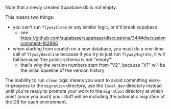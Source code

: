 Note that a newly created Supabase db is *not* empty.

This means two things:
* you can't run `flywayClean` or any similar logic, or it'll break supabase
  * see https://github.com/supabase/supabase/discussions/344#discussioncomment-182886
* when starting from scratch on a new database, you must do a one-time call of 
`flywayBaseline` because if you try to just run `flywayMigrate`, it will fail 
because 'the public schema is not "empty"'
  * that's why the version numbers start from "V2", because "V1" will be 
  the initial baseline of the version history 
    
The inability to run `clean` logic means you want to avoid committing 
work-in-progress to the `migration` directory, use the `local_dev` directory
instead until you're ready to promote your work to the `migration` directory
at which point (once you push) your stuff will be including the automatic
migration of the DB for each environment.



